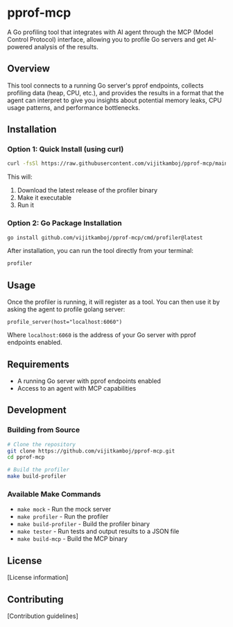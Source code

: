 # pprof-mcp

A Go profiling tool that integrates with AI agent through the MCP (Model Control Protocol) interface, allowing you to profile Go servers and get AI-powered analysis of the results.

## Overview

This tool connects to a running Go server's pprof endpoints, collects profiling data (heap, CPU, etc.), and provides the results in a format that the agent can interpret to give you insights about potential memory leaks, CPU usage patterns, and performance bottlenecks.

## Installation

### Option 1: Quick Install (using curl)

```bash
curl -fsSl https://raw.githubusercontent.com/vijitkamboj/pprof-mcp/main/run.sh | sh
```

This will:
1. Download the latest release of the profiler binary
2. Make it executable
3. Run it

### Option 2: Go Package Installation

```bash
go install github.com/vijitkamboj/pprof-mcp/cmd/profiler@latest
```

After installation, you can run the tool directly from your terminal:

```bash
profiler
```

## Usage

Once the profiler is running, it will register as a tool. You can then use it by asking the agent to profile golang server:

```
profile_server(host="localhost:6060")
```

Where `localhost:6060` is the address of your Go server with pprof endpoints enabled.


## Requirements

- A running Go server with pprof endpoints enabled
- Access to an agent with MCP capabilities

## Development

### Building from Source

```bash
# Clone the repository
git clone https://github.com/vijitkamboj/pprof-mcp.git
cd pprof-mcp

# Build the profiler
make build-profiler
```

### Available Make Commands

- `make mock` - Run the mock server
- `make profiler` - Run the profiler
- `make build-profiler` - Build the profiler binary
- `make tester` - Run tests and output results to a JSON file
- `make build-mcp` - Build the MCP binary

## License

[License information]

## Contributing

[Contribution guidelines]